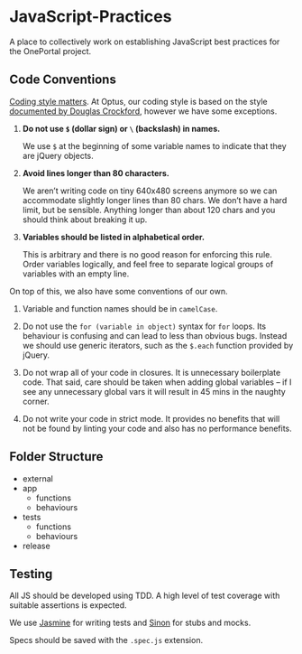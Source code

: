JavaScript-Practices
====================

A place to collectively work on establishing JavaScript best practices for the OnePortal project.

Code Conventions
----------------

[Coding style matters](http://coding.smashingmagazine.com/2012/10/25/why-coding-style-matters/). At Optus, our coding style is based on the style [documented by Douglas Crockford](http://javascript.crockford.com/code.html), however we have some exceptions.

1.  **Do not use `$` (dollar sign) or `\` (backslash) in names.**
    
    We use `$` at the beginning of some variable names to indicate that they are jQuery objects.
    
2.  **Avoid lines longer than 80 characters.**
    
    We aren’t writing code on tiny 640x480 screens anymore so we can accommodate slightly longer lines than 80 chars. We don’t have a hard limit, but be sensible. Anything longer than about 120 chars and you should think about breaking it up.
    
3.  **Variables should be listed in alphabetical order.**
    
    This is arbitrary and there is no good reason for enforcing this rule. Order variables logically, and feel free to separate logical groups of variables with an empty line.
    
On top of this, we also have some conventions of our own.

1.  Variable and function names should be in `camelCase`.

2.  Do not use the `for (variable in object)` syntax for `for` loops. Its behaviour is confusing and can lead to less than obvious bugs. Instead we should use generic iterators, such as the `$.each` function provided by jQuery.

3.  Do not wrap all of your code in closures. It is unnecessary boilerplate code. That said, care should be taken when adding global variables – if I see any unnecessary global vars it will result in 45 mins in the naughty corner.

4.  Do not write your code in strict mode. It provides no benefits that will not be found by linting your code and also has no performance benefits.

Folder Structure
----------------

*   external
*   app
    *   functions
    *   behaviours
*   tests
    *   functions
    *   behaviours
*   release

Testing
-------

All JS should be developed using TDD. A high level of test coverage with suitable assertions is expected.

We use [Jasmine](http://pivotal.github.com/jasmine/) for writing tests and [Sinon](http://sinonjs.org/) for stubs and mocks.

Specs should be saved with the `.spec.js` extension.